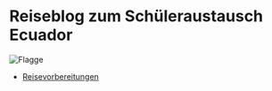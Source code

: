 # Reiseblog zum Schüleraustausch Ecuador

![Flagge](https://upload.wikimedia.org/wikipedia/commons/thumb/e/e8/Flag_of_Ecuador.svg/1920px-Flag_of_Ecuador.svg.png)


- [Reisevorbereitungen](post01.md)
